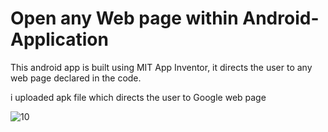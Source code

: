 # Open any Web page within Android-Application
This android app is built using MIT App Inventor, it directs the user to any web page declared in the code.

i uploaded apk file which directs the user to Google web page 

![10](https://user-images.githubusercontent.com/67188835/86255992-a65a0180-bb6c-11ea-8049-974240717bf0.PNG)
